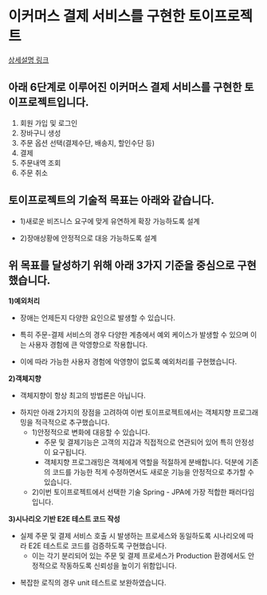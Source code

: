 <h1>이커머스 결제 서비스를 구현한 토이프로젝트</h1>
<p><a href="https://cloudhat-passion.notion.site/24-05-ca8474d5f918430da2c76ea3df423fc3?pvs=25">상세설명 링크</a></p>
    <h2>아래 6단계로 이루어진 이커머스 결제 서비스를 구현한 토이프로젝트입니다.</h2>
    <ol>
        <li>회원 가입 및 로그인</li>
        <li>장바구니 생성</li>
        <li>주문 옵션 선택(결제수단, 배송지, 할인수단 등)</li>
        <li>결제</li>
        <li>주문내역 조회</li>
        <li>주문 취소</li>
    </ol>
        <h2 id="e23a1be8-8347-4c05-9565-3d12c01b2a4e" class=""><strong>토이프로젝트의 기술적 목표는 아래와 같습니다.</strong></h2>
        <ul id="e14d1d3c-fb1e-4690-978d-b91a5af9d8de" class="bulleted-list">
            <li style="list-style-type:disc">1)새로운 비즈니스 요구에 맞게 유연하게 확장 가능하도록 설계</li>
        </ul>
        <ul id="e6756108-4605-4e05-84b8-d41f0d640a9d" class="bulleted-list">
            <li style="list-style-type:disc">2)장애상황에 안정적으로 대응 가능하도록 설계</li>
        </ul>
        <p id="07348a80-7e99-4b7b-afa4-fe8d0cfdd413" class="">
        </p>
        <h2 id="e8083913-9788-46b8-a370-972e254db2e2" class=""><strong>위 목표를 달성하기 위해 아래 3가지 기준을 중심으로 구현했습니다.</strong>
        </h2>
        <p id="0e716f93-76f1-42e8-98e8-ea7f2fa46020" class="">
        </p>
        <p id="53e37fa2-650a-4e78-a876-f2866d2cbdba" class=""><strong>1)예외처리</strong></p>
        <ul id="fc49a4d6-f97f-451d-b5b3-44f1e429327e" class="bulleted-list">
            <li style="list-style-type:disc">장애는 언제든지 다양한 요인으로 발생할 수 있습니다.</li>
        </ul>
        <ul id="503debb0-d861-4094-8a0a-1b0fce41677e" class="bulleted-list">
            <li style="list-style-type:disc">특히 주문-결제 서비스의 경우 다양한 계층에서 예외 케이스가 발생할 수 있으며 이는 사용자 경험에 큰 악영향으로 작용합니다.</li>
        </ul>
        <ul id="5334e9a1-50e6-4f65-96f0-c7c341363065" class="bulleted-list">
            <li style="list-style-type:disc">이에 따라 가능한 사용자 경험에 악영향이 없도록 예외처리를 구현했습니다.</li>
        </ul>
        <p id="0ebb4626-c10e-49d5-82bf-09e6edd5a3a2" class="">
        </p>
        <p id="a8f22375-9576-46d3-8561-ec7eea65f422" class=""><strong>2)객체지향</strong></p>
        <ul id="cb7a7a65-0861-4af0-9a5d-10677edc137a" class="bulleted-list">
            <li style="list-style-type:disc">객체지향이 항상 최고의 방법론은 아닙니다.</li>
        </ul>
        <ul id="52ad7895-1cbe-4bff-90c0-bcc219e6bc94" class="bulleted-list">
            <li style="list-style-type:disc">하지만 아래 2가지의 장점을 고려하여 이번 토이프로젝트에서는 객체지향 프로그래밍을 적극적으로 추구했습니다.
                <ul id="b5b3044e-3855-409b-9410-7a6bbf64403f" class="bulleted-list">
                    <li style="list-style-type:circle">1)안정적으로 변화에 대응할 수 있습니다.
                        <ul id="98067346-29a1-40d4-8815-114b91e6ef5f" class="bulleted-list">
                            <li style="list-style-type:square">주문 및 결제기능은 고객의 지갑과 직접적으로 연관되어 있어 특히 안정성이 요구됩니다.</li>
                        </ul>
                        <ul id="7ed11e30-94fe-4d21-97d1-0f3a26af75b2" class="bulleted-list">
                            <li style="list-style-type:square">객체지향 프로그래밍은 객체에게 역할을 적절하게 분배합니다. 덕분에 기존의 코드를 가능한 적게
                                수정하면서도 새로운 기능을 안정적으로 추가할 수 있습니다.
                            </li>
                        </ul>
                    </li>
                </ul>
                <ul id="65ba6516-c532-4ed2-8bf4-814af5c53935" class="bulleted-list">
                    <li style="list-style-type:circle">2)이번 토이프로젝트에서 선택한 기술 Spring - JPA에 가장 적합한 패러다임입니다.</li>
                </ul>
            </li>
        </ul>
        <p id="f545bf2b-6ce5-4343-b530-05bd20d41275" class="">
        </p>
        <p id="810e8bb0-64ad-4500-8bde-8447b3b7f6e0" class=""><strong>3)시나리오 기반 E2E 테스트 코드 작성</strong></p>
        <ul id="495cda28-179c-4be6-b876-e2c01a4aeb20" class="bulleted-list">
            <li style="list-style-type:disc">실제 주문 및 결제 서비스 호출 시 발생하는 프로세스와 동일하도록 시나리오에 따라 E2E 테스트로 코드를 검증하도록 구현했습니다.
                <ul id="afc45077-a025-4691-a681-950d595fd3d3" class="bulleted-list">
                    <li style="list-style-type:circle">이는 각기 분리되어 있는 주문 및 결제 프로세스가 Production 환경에서도 안정적으로 작동하도록 신뢰성을 높이기
                        위함입니다.
                    </li>
                </ul>
            </li>
        </ul>
        <ul id="c1819278-a176-49b9-bc0a-9f248b833897" class="bulleted-list">
            <li style="list-style-type:disc">복잡한 로직의 경우 unit 테스트로 보완하였습니다.</li>
        </ul>
    
